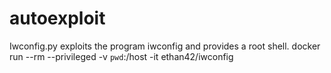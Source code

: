 # autoexploit
Iwconfig.py exploits the program iwconfig and provides a root shell.
docker run --rm --privileged -v `pwd`:/host -it ethan42/iwconfig
